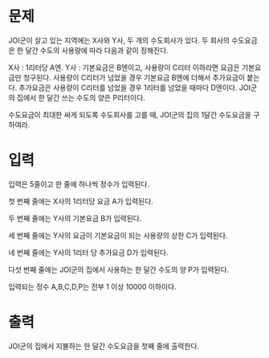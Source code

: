 # 문제
JOI군이 살고 있는 지역에는 X사와 Y사, 두 개의 수도회사가 있다. 두 회사의 수도요금은 한 달간 수도의 사용량에 따라 다음과 같이 정해진다.

X사 : 1리터당 A엔.
Y사 : 기본요금은 B엔이고, 사용량이 C리터 이하라면 요금은 기본요금만 청구된다. 사용량이 C리터가 넘었을 경우 기본요금 B엔에 더해서 추가요금이 붙는다. 추가요금은 사용량이 C리터를 넘었을 경우 1리터를 넘었을 때마다 D엔이다.
JOI군의 집에서 한 달간 쓰는 수도의 양은 P리터이다.

수도요금이 최대한 싸게 되도록 수도회사를 고를 때, JOI군의 집의 1달간 수도요금을 구하여라.

# 입력
입력은 5줄이고 한 줄에 하나씩 정수가 입력된다.

첫 번째 줄에는 X사의 1리터당 요금 A가 입력된다.

두 번째 줄에는 Y사의 기본요금 B가 입력된다.

세 번째 줄에는 Y사의 요금이 기본요금이 되는 사용량의 상한 C가 입력된다.

네 번째 줄에는 Y사의 1리터 당 추가요금 D가 입력된다.

다섯 번째 줄에는 JOI군의 집에서 사용하는 한 달간 수도의 양 P가 입력된다.

입력되는 정수 A,B,C,D,P는 전부 1 이상 10000 이하이다.

# 출력
JOI군의 집에서 지불하는 한 달간 수도요금을 첫째 줄에 출력한다.
